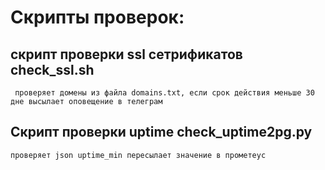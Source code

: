 # Скрипты проверок:

## скрипт проверки ssl сетрификатов check_ssl.sh
```
 проверяет домены из файла domains.txt, если срок действия меньше 30 дне высылает оповещение в телеграм

```

## Скрипт проверки uptime check_uptime2pg.py
```
проверяет json uptime_min пересылает значение в прометеус

```
